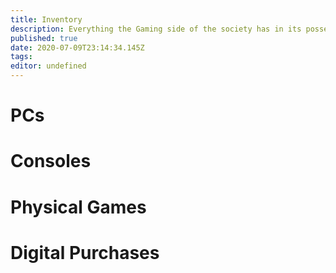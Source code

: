 ```yaml
---
title: Inventory
description: Everything the Gaming side of the society has in its possession
published: true
date: 2020-07-09T23:14:34.145Z
tags: 
editor: undefined
---
```


# PCs

# Consoles


# Physical Games

# Digital Purchases